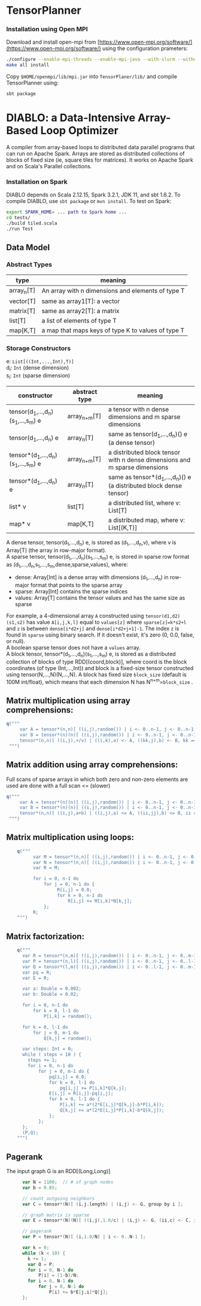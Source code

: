 # TensorPlanner

### Installation using Open MPI

Download and install open-mpi from [https://www.open-mpi.org/software/](https://www.open-mpi.org/software/) using the configuration prameters:
```bash
./configure --enable-mpi-threads --enable-mpi-java --with-slurm --without-ucx --without-hcol --prefix="$HOME/openmpi"
make all install
```
Copy `$HOME/openmpi/lib/mpi.jar` into `TensorPlaner/lib/` and compile TensorPlanner using:
```bash
sbt package
```

# DIABLO: a Data-Intensive Array-Based Loop Optimizer

A compiler from array-based loops to distributed data parallel programs that can run on Apache Spark.
Arrays are stored as distributed collections of blocks of fixed size (ie, square tiles for matrices).
It works on Apache Spark and on Scala's Parallel collections.

### Installation on Spark

DIABLO depends on Scala 2.12.15, Spark 3.2.1, JDK 11, and sbt 1.6.2. To compile DIABLO, use ``sbt package`` or ``mvn install``.
To test  on Spark:
```bash
export SPARK_HOME= ... path to Spark home ...
cd tests/
./build tiled.scala
./run Test
```
## Data Model

### Abstract Types

| type | meaning |
| ---- | ------- |
| array<sub>n</sub>[T] | An array with n dimensions and elements of type T |
| vector[T] | same as array1[T]: a vector |
| matrix[T] | same as array2[T]: a matrix |
| list[T] | a list of elements of type T |
| map[K,T] | a map that maps keys of type K to values of type T |

### Storage Constructors

e: `List[((Int,...,Int),T)]`<br/>
d<sub>i</sub>: `Int`       (dense dimension)<br/>
s<sub>i</sub>: `Int`       (sparse dimension)<br/>

| constructor | abstract type | meaning |
| ---- | ---- | ------- |
| tensor(d<sub>1</sub>,...,d<sub>n</sub>)(s<sub>1</sub>,...,s<sub>m</sub>) e | array<sub>n+m</sub>[T] | a tensor with n dense dimensions and m sparse dimensions |
| tensor(d<sub>1</sub>,...,d<sub>n</sub>) e | array<sub>n</sub>[T]  | same as tensor(d<sub>1</sub>,...,d<sub>n</sub>)() e (a dense tensor) |
| tensor*(d<sub>1</sub>,...,d<sub>n</sub>)(s<sub>1</sub>,...,s<sub>m</sub>) e | array<sub>n+m</sub>[T]  | a distributed block tensor with n dense dimensions and m sparse dimensions |
| tensor*(d<sub>1</sub>,...,d<sub>n</sub>) e | array<sub>n</sub>[T]  | same as tensor*(d<sub>1</sub>,...,d<sub>n</sub>)() e (a distributed block dense tensor) |
| list* v | list[T] | a distributed list, where v: List[T] |
| map* v | map[K,T] | a distributed map, where v: List[(K,T)] |

A dense tensor, tensor(d<sub>1</sub>,...,d<sub>n</sub>) e,  is stored as (d<sub>1</sub>,...,d<sub>n</sub>,v), where v is Array[T] (the array in row-major format).<br/>
A sparse tensor, tensor(d<sub>1</sub>,...,d<sub>n</sub>)(s<sub>1</sub>,...,s<sub>m</sub>) e,
is stored in sparse row format as (d<sub>1</sub>,...,d<sub>n</sub>,s<sub>1</sub>,...,s<sub>m</sub>,dense,sparse,values), where:
* dense: Array[Int] is a dense array with dimensions (d<sub>1</sub>,...,d<sub>n</sub>) in row-major format that points to the sparse array
* sparse: Array[Int] contains the sparse indices
* values: Array[T] contains the tensor values and has the same size as sparse

For example, a 4-dimensional array `A` constructed using `tensor(d1,d2)(s1,s2)` has value
`A[i,j,k,l]` equal to `values[z]` where `sparse[z]=k*s2+l` and `z` is between `dense[i*d2+j]` and `dense[i*d2+j+1]-1`.
The index `z` is found in `sparse` using binary search. If it doesn't exist, it's zero (0, 0.0, false, or null).<br/>
A boolean sparse tensor does not have a `values` array.<br/>
A block tensor, tensor*(d<sub>1</sub>,...,d<sub>n</sub>)(s<sub>1</sub>,...,s<sub>m</sub>) e, is stored as a distributed collection of blocks of type
RDD[(coord,block)], where coord is the block coordinates (of type (Int,...,Int)) and block is a fixed-size tensor constructed
using tensor(N,...,N)(N,...,N). A block has fixed size `block_size` (default is 100M int/float), which means that each dimension N has N<sup>n+m</sup>=`block_size` .

## Matrix multiplication using array comprehensions:

```scala
q("""
     var A = tensor*(n,n)[ ((i,j),random()) | i <- 0..n-1, j <- 0..n-1 ]     // dense block matrix
     var B = tensor*(n)(n)[ ((i,j),random()) | i <- 0..n-1, j <- 0..n-1 ]    // dense rows, sparse columns
     tensor*(n,n)[ ((i,j),+/v) | ((i,k),a) <- A, ((kk,j),b) <- B, kk == k, let v = a*b, group by (i,j) ];
 """)
```

## Matrix addition using array comprehensions:
  
Full scans of sparse arrays in which both zero and non-zero elements are used are done with a full scan <= (slower)

```scala
q("""
     var A = tensor*(n)(n)[ ((i,j),random()) | i <- 0..n-1, j <- 0..n-1 ]     // sparse matrix
     var B = tensor*(n)(n)[ ((i,j),random()) | i <- 0..n-1, j <- 0..n-1 ]     // sparse matrix
     tensor*(n,n)[ ((i,j),a+b) | ((i,j),a) <= A, ((ii,jj),b) <= B, ii == i, jj == j ];
 """)
```

## Matrix multiplication using loops:

```scala
    q("""
          var M = tensor*(n,n)[ ((i,j),random()) | i <- 0..n-1, j <- 0..n-1 ];
          var N = tensor*(n,n)[ ((i,j),random()) | i <- 0..n-1, j <- 0..n-1 ];
          var R = M;

          for i = 0, n-1 do
              for j = 0, n-1 do {
                   R[i,j] = 0.0;
                   for k = 0, n-1 do
                       R[i,j] += M[i,k]*N[k,j];
              };
          R;
    """)
```

## Matrix factorization:

```scala
    q("""
      var R = tensor*(n,m)[ ((i,j),random()) | i <- 0..n-1, j <- 0..m-1 ];
      var P = tensor*(n,l)[ ((i,j),random()) | i <- 0..n-1, j <- 0..l-1 ];
      var Q = tensor*(l,m)[ ((i,j),random()) | i <- 0..l-1, j <- 0..m-1 ];
      var pq = R;
      var E = R;

      var a: Double = 0.002;
      var b: Double = 0.02;

      for i = 0, n-1 do
          for k = 0, l-1 do
              P[i,k] = random();

      for k = 0, l-1 do
          for j = 0, m-1 do
              Q[k,j] = random();

      var steps: Int = 0;
      while ( steps < 10 ) {
        steps += 1;
        for i = 0, n-1 do
            for j = 0, m-1 do {
                pq[i,j] = 0.0;
                for k = 0, l-1 do
                    pq[i,j] += P[i,k]*Q[k,j];
                E[i,j] = R[i,j]-pq[i,j];
                for k = 0, l-1 do {
                    P[i,k] += a*(2*E[i,j]*Q[k,j]-b*P[i,k]);
                    Q[k,j] += a*(2*E[i,j]*P[i,k]-b*Q[k,j]);
                };
            };
      };
      (P,Q);
    """)
```
## Pagerank

The input graph G is an RDD[(Long,Long)]

```scala
      var N = 1100;  // # of graph nodes
      var b = 0.85;

      // count outgoing neighbors
      var C = tensor*(N)[ (i,j.length) | (i,j) <- G, group by i ];

      // graph matrix is sparse
      var E = tensor*(N)(N)[ ((i,j),1.0/c) | (i,j) <- G, (ii,c) <- C, ii == i ];

      // pagerank
      var P = tensor*(N)[ (i,1.0/N) | i <- 0..N-1 ];

      var k = 0;
      while (k < 10) {
        k += 1;
        var Q = P;
        for i = 0, N-1 do
            P[i] = (1-b)/N;
        for i = 0, N-1 do
            for j = 0, N-1 do
                P[i] += b*E[j,i]*Q[j];
      };
```